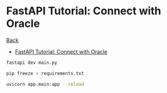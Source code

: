 # FastAPI Tutorial: Connect with Oracle

[Back](../README.md)

- [FastAPI Tutorial: Connect with Oracle](#fastapi-tutorial-connect-with-oracle)

```sh
fastapi dev main.py

pip freeze > requirements.txt

uvicorn app.main:app --reload
```
